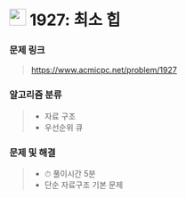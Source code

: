 # <img src="https://d2gd6pc034wcta.cloudfront.net/tier/10.svg" width="30">  1927: 최소 힙

### 문제 링크

> https://www.acmicpc.net/problem/1927



### 알고리즘 분류

>- 자료 구조
>- 우선순위 큐



### 문제 및 해결

>- ⏱ 풀이시간 5분
>- 단순 자료구조 기본 문제
